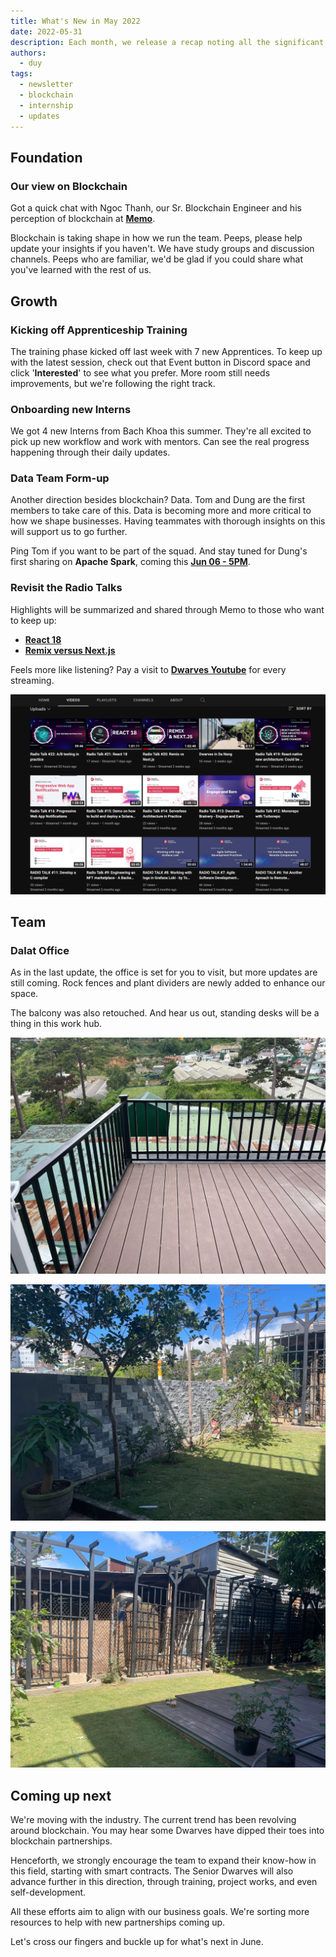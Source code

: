 ```yaml
---
title: What's New in May 2022
date: 2022-05-31
description: Each month, we release a recap noting all the significant changes with our company and our team. In May, we kicked off Apprenticeship training, and our new chalet is ready for community to visit.
authors:
  - duy
tags:
  - newsletter
  - blockchain
  - internship
  - updates
---
```

## Foundation

### Our view on Blockchain

Got a quick chat with Ngoc Thanh, our Sr. Blockchain Engineer and his perception of blockchain at **[Memo](https://memo.d.foundation/DF-Apprenticeship-2022-Meet-The-Mentors-Ngoc-Thanh-Pham-a6f8c3c7d4a14bd5be55d6465b9f330b)**.

Blockchain is taking shape in how we run the team. Peeps, please help update your insights if you haven't. We have study groups and discussion channels. Peeps who are familiar, we'd be glad if you could share what you've learned with the rest of us.

## Growth

### Kicking off Apprenticeship Training

The training phase kicked off last week with 7 new Apprentices. To keep up with the latest session, check out that Event button in Discord space and click '**Interested**' to see what you prefer. More room still needs improvements, but we're following the right track.

### Onboarding new Interns

We got 4 new Interns from Bach Khoa this summer. They're all excited to pick up new workflow and work with mentors. Can see the real progress happening through their daily updates.

### Data Team Form-up

Another direction besides blockchain? Data. Tom and Dung are the first members to take care of this. Data is becoming more and more critical to how we shape businesses. Having teammates with thorough insights on this will support us to go further.

Ping Tom if you want to be part of the squad. And stay tuned for Dung's first sharing on **Apache Spark**, coming this **[Jun 06 - 5PM](https://www.youtube.com/live/6nini4cmk1E?si=8sFJdTNFv3CypQCe)**.

### Revisit the Radio Talks

Highlights will be summarized and shared through Memo to those who want to keep up:

* [**React 18**](https://memo.d.foundation/playground/_memo/react-18/)
* [**Remix versus Next.js**](https://memo.d.foundation/playground/_memo/remix-versus-nextjs/)

Feels more like listening? Pay a visit to **[Dwarves Youtube](http://www.youtube.com/channel/UC_SyzGLf6wiqctQFsRI_frw)** for every streaming.

![radiotalk](assets/2022-whats-new-may_2022-may-all-hands-meeting_68bd765a75c1591b2074d672d1d123e5_md5.webp)

## Team

### Dalat Office

As in the last update, the office is set for you to visit, but more updates are still coming. Rock fences and plant dividers are newly added to enhance our space.

The balcony was also retouched. And hear us out, standing desks will be a thing in this work hub.

![dalat](assets/2022-whats-new-may_2022-may-all-hands-meeting_946b29130bc76f1374d606747319db5a_md5.webp)

![dalat](assets/2022-whats-new-may_2022-may-all-hands-meeting_c8dfb110e429e31cac8a2066dfb56046_md5.webp)

![dalat](assets/2022-whats-new-may_2022-may-all-hands-meeting_1c48a97cb9d7384b03048e4718d98744_md5.webp)

## Coming up next

We're moving with the industry. The current trend has been revolving around blockchain. You may hear some Dwarves have dipped their toes into blockchain partnerships.

Henceforth, we strongly encourage the team to expand their know-how in this field, starting with smart contracts. The Senior Dwarves will also advance further in this direction, through training, project works, and even self-development.

All these efforts aim to align with our business goals. We're sorting more resources to help with new partnerships coming up.

Let's cross our fingers and buckle up for what's next in June.
